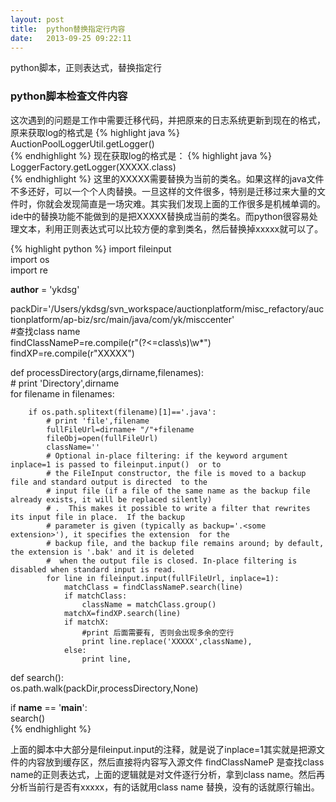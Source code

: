 ```yaml
---
layout: post
title:  python替换指定行内容
date:   2013-09-25 09:22:11
---
```


python脚本，正则表达式，替换指定行

### python脚本检查文件内容
这次遇到的问题是工作中需要迁移代码，并把原来的日志系统更新到现在的格式，原来获取log的格式是
{% highlight java %}
AuctionPoolLoggerUtil.getLogger()  
{% endhighlight %}
现在获取log的格式是：
{% highlight java %}
LoggerFactory.getLogger(XXXXX.class)  
{% endhighlight %}
这里的XXXXX需要替换为当前的类名。如果这样的java文件不多还好，可以一个个人肉替换。一旦这样的文件很多，特别是迁移过来大量的文件时，你就会发现简直是一场灾难。其实我们发现上面的工作很多是机械单调的。ide中的替换功能不能做到的是把XXXXX替换成当前的类名。而python很容易处理文本，利用正则表达式可以比较方便的拿到类名，然后替换掉xxxxx就可以了。

{% highlight python %}
import fileinput  
import os  
import re  
  
__author__ = 'ykdsg'  
  
packDir='/Users/ykdsg/svn_workspace/auctionplatform/misc_refactory/auctionplatform/ap-biz/src/main/java/com/yk/misccenter'  
#查找class name  
findClassNameP=re.compile(r"(?<=class\s)\w*")  
findXP=re.compile(r"XXXXX")  
  
  
def processDirectory(args,dirname,filenames):  
    # print 'Directory',dirname  
    for filename in filenames:  
  
        if os.path.splitext(filename)[1]=='.java':  
            # print 'file',filename  
            fullFileUrl=dirname+ "/"+filename  
            fileObj=open(fullFileUrl)  
            className=''  
            # Optional in-place filtering: if the keyword argument inplace=1 is passed to fileinput.input()  or to  
            # the FileInput constructor, the file is moved to a backup file and standard output is directed  to the  
            # input file (if a file of the same name as the backup file already exists, it will be replaced silently)  
            # .  This makes it possible to write a filter that rewrites its input file in place.  If the backup  
            # parameter is given (typically as backup='.<some extension>'), it specifies the extension  for the  
            # backup file, and the backup file remains around; by default, the extension is '.bak' and it is deleted  
            #  when the output file is closed. In-place filtering is disabled when standard input is read.  
            for line in fileinput.input(fullFileUrl, inplace=1):  
                matchClass = findClassNameP.search(line)  
                if matchClass:  
                    className = matchClass.group()  
                matchX=findXP.search(line)  
                if matchX:  
                    #print 后面需要有, 否则会出现多余的空行  
                    print line.replace('XXXXX',className),  
                else:  
                    print line,  
  
  
def search():  
    os.path.walk(packDir,processDirectory,None)  
  
if __name__ == '__main__':  
    search()  
{% endhighlight %}

上面的脚本中大部分是fileinput.input的注释，就是说了inplace=1其实就是把源文件的内容放到缓存区，然后直接将内容写入源文件
findClassNameP 是查找class name的正则表达式，上面的逻辑就是对文件逐行分析，拿到class name。然后再分析当前行是否有xxxxx，有的话就用class name 替换，没有的话就原行输出。

